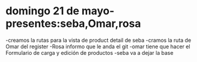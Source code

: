 # domingo 21 de mayo-presentes:seba,Omar,rosa
-creamos la rutas para la vista de product detail de seba
-cramos la ruta de Omar del register
-Rosa informo que le anda el git
-omar tiene que hacer el Formulario de carga y edición de productos
-seba va a dejar la base

